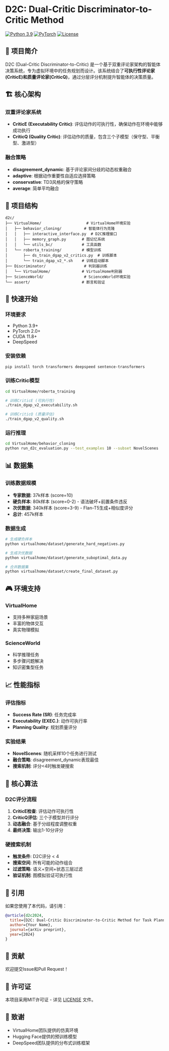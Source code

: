 # D2C: Dual-Critic Discriminator-to-Critic Method

[![Python 3.9](https://img.shields.io/badge/python-3.9-blue.svg)](https://www.python.org/downloads/)
[![PyTorch](https://img.shields.io/badge/PyTorch-2.0+-red.svg)](https://pytorch.org/)
[![License](https://img.shields.io/badge/license-MIT-green.svg)](LICENSE)

## 🎯 项目简介

D2C (Dual-Critic Discriminator-to-Critic) 是一个基于双重评论家架构的智能体决策系统，专为虚拟环境中的任务规划而设计。该系统结合了**可执行性评论家(CriticE)**和**质量评论家(CriticQ)**，通过分层评分机制提升智能体的决策质量。

## 🏗️ 核心架构

### 双重评论家系统
- **CriticE (Executability Critic)**: 评估动作的可执行性，确保动作在环境中能够成功执行
- **CriticQ (Quality Critic)**: 评估动作的质量，包含三个子模型（保守型、平衡型、激进型）

### 融合策略
- **disagreement_dynamic**: 基于评论家间分歧的动态权重融合
- **adaptive**: 根据动作重要性自适应选择策略
- **conservative**: TD3风格的保守策略
- **average**: 简单平均融合

## 📁 项目结构

```
d2c/
├── VirtualHome/                    # VirtualHome环境实验
│   ├── behavior_cloning/          # 智能体行为克隆
│   │   ├── interactive_interface.py  # D2C推理接口
│   │   ├── memory_graph.py       # 图记忆系统
│   │   └── utils_bc/             # 工具函数
│   └── roberta_training/         # 模型训练
│       ├── ds_train_dgap_v2_critics.py  # 训练脚本
│       └── train_dgap_v2_*.sh    # 训练启动脚本
├── Discriminator/                 # 判别器训练
│   └── VirtualHome/              # VirtualHome判别器
├── ScienceWorld/                  # ScienceWorld环境实验
└── assert/                       # 断言和验证
```

## 🚀 快速开始

### 环境要求
- Python 3.9+
- PyTorch 2.0+
- CUDA 11.8+
- DeepSpeed

### 安装依赖
```bash
pip install torch transformers deepspeed sentence-transformers
```

### 训练Critic模型
```bash
cd VirtualHome/roberta_training

# 训练CriticE (可执行性)
./train_dgap_v2_executability.sh

# 训练CriticQ (质量评估)
./train_dgap_v2_quality.sh
```

### 运行推理
```bash
cd VirtualHome/behavior_cloning
python run_d2c_evaluation.py --test_examples 10 --subset NovelScenes
```

## 📊 数据集

### 训练数据规模
- **专家数据**: 37k样本 (score=10)
- **硬负样本**: 80k样本 (score=0-2) - 语法破坏+前置条件违反
- **次优数据**: 340k样本 (score=3-9) - Flan-T5生成+相似度评分
- **总计**: 457k样本

### 数据生成
```bash
# 生成硬负样本
python virtualhome/dataset/generate_hard_negatives.py

# 生成次优数据
python virtualhome/dataset/generate_suboptimal_data.py

# 合并数据集
python virtualhome/dataset/create_final_dataset.py
```

## 🎮 环境支持

### VirtualHome
- 支持多种家庭场景
- 丰富的物体交互
- 真实物理模拟

### ScienceWorld
- 科学推理任务
- 多步骤问题解决
- 知识密集型任务

## 📈 性能指标

### 评估指标
- **Success Rate (SR)**: 任务完成率
- **Executability (EXEC.)**: 动作可执行率
- **Planning Quality**: 规划质量评分

### 实验结果
- **NovelScenes**: 随机采样10个任务进行测试
- **融合策略**: disagreement_dynamic表现最佳
- **搜索机制**: 评分<4时触发硬搜索

## 🔧 核心算法

### D2C评分流程
1. **CriticE检查**: 评估动作可执行性
2. **CriticQ评估**: 三个子模型并行评分
3. **动态融合**: 基于分歧程度调整权重
4. **最终决策**: 输出1-10分评分

### 硬搜索机制
- **触发条件**: D2C评分 < 4
- **搜索空间**: 所有可能的动作组合
- **过滤策略**: 语义+空间+状态三层过滤
- **验证机制**: 图模拟验证可执行性

## 📝 引用

如果您使用了本代码，请引用：

```bibtex
@article{d2c2024,
  title={D2C: Dual-Critic Discriminator-to-Critic Method for Task Planning},
  author={Your Name},
  journal={arXiv preprint},
  year={2024}
}
```

## 🤝 贡献

欢迎提交Issue和Pull Request！

## 📄 许可证

本项目采用MIT许可证 - 详见 [LICENSE](LICENSE) 文件。

## 🙏 致谢

- VirtualHome团队提供的仿真环境
- Hugging Face提供的预训练模型
- DeepSpeed团队提供的分布式训练框架
